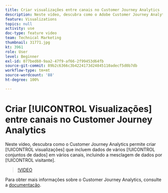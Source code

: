 ```yaml
---
title: Criar visualizações entre canais no Customer Journey Analytics
description: Neste vídeo, descubra como o Adobe Customer Journey Analytics permite criar visualizações que incluem dados de vários conjuntos de dados em vários canais, incluindo a mesclagem de dados por visitante.
feature: Visualizations
topics: null
activity: use
doc-type: feature video
team: Technical Marketing
thumbnail: 31771.jpg
kt: 3961
role: User
level: Beginner
exl-id: 077bed60-9aa2-47f9-af66-2f99453d64fb
source-git-commit: 89b2c6366c3b4224173d24845110adecf5d0b7db
workflow-type: tm+mt
source-wordcount: '88'
ht-degree: 100%

---
```


# Criar [!UICONTROL Visualizações] entre canais no Customer Journey Analytics

Neste vídeo, descubra como o Customer Journey Analytics permite criar [!UICONTROL visualizações] que incluem dados de vários [!UICONTROL conjuntos de dados] em vários canais, incluindo a mesclagem de dados por [!UICONTROL visitante].

>[!VIDEO](https://video.tv.adobe.com/v/31771/?quality=12&learn=on)

Para obter mais informações sobre o Customer Journey Analytics, consulte a [documentação](https://experienceleague.adobe.com/docs/analytics-platform/using/cja-landing.html?lang=pt-BR).
